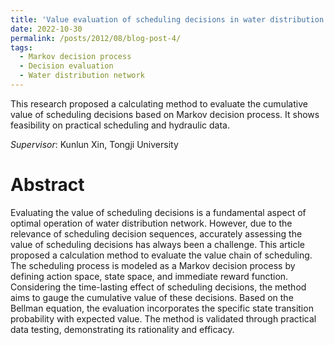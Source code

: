 ```yaml
---
title: 'Value evaluation of scheduling decisions in water distribution network'
date: 2022-10-30
permalink: /posts/2012/08/blog-post-4/
tags:
  - Markov decision process
  - Decision evaluation
  - Water distribution network
---
```

This research proposed a calculating method to evaluate the cumulative value of scheduling decisions based on Markov decision process. It shows feasibility on practical scheduling and hydraulic data. <br>
<!-- Paper Under Review: <a href="https://drive.google.com/file/d/1oqcsvYkBn41eztweE8rkjvfiIAVGCN3O/view?usp=sharing" target="_blank" rel="noopener noreferrer">
  <img src="/images/pdf-icon.png" alt="PDF icon">
</a> -->

_Supervisor_: Kunlun Xin, Tongji University

Abstract
======
Evaluating the value of scheduling decisions is a fundamental aspect of optimal operation of water distribution network. However, due to the relevance of scheduling decision sequences, accurately assessing the value of scheduling decisions has always been a challenge. This article proposed a calculation method to evaluate the value chain of scheduling. The scheduling process is  modeled as a Markov decision process by defining action space, state space, and immediate reward function. Considering the time-lasting effect of scheduling decisions, the method aims to gauge the cumulative value of these decisions. Based on the Bellman equation, the evaluation incorporates the specific state transition probability with expected value. The method is validated through practical data testing, demonstrating its rationality and efficacy.
